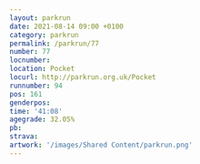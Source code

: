 ```yaml
---
layout: parkrun
date: 2021-08-14 09:00 +0100
category: parkrun
permalink: /parkrun/77
number: 77
locnumber: 
location: Pocket
locurl: http://parkrun.org.uk/Pocket
runnumber: 94
pos: 161
genderpos: 
time: '41:08'
agegrade: 32.05%
pb: 
strava: 
artwork: '/images/Shared Content/parkrun.png'
---
```

